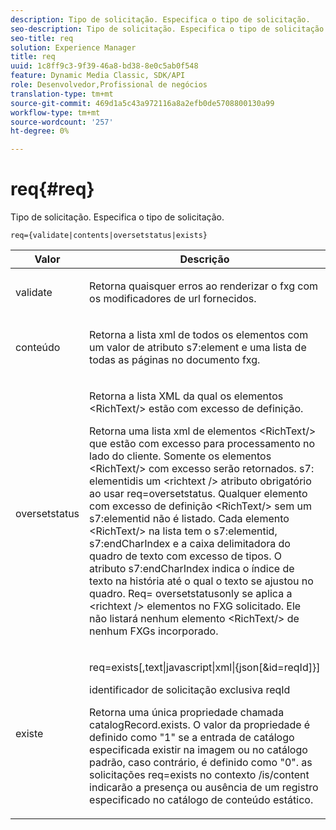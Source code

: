 ```yaml
---
description: Tipo de solicitação. Especifica o tipo de solicitação.
seo-description: Tipo de solicitação. Especifica o tipo de solicitação.
seo-title: req
solution: Experience Manager
title: req
uuid: 1c8ff9c3-9f39-46a8-bd38-8e0c5ab0f548
feature: Dynamic Media Classic, SDK/API
role: Desenvolvedor,Profissional de negócios
translation-type: tm+mt
source-git-commit: 469d1a5c43a972116a8a2efb0de5708800130a99
workflow-type: tm+mt
source-wordcount: '257'
ht-degree: 0%

---
```



# req{#req}

Tipo de solicitação. Especifica o tipo de solicitação.

`req={validate|contents|oversetstatus|exists}`

<table id="table_F39239E5244746DB9F253BB0D5E85D54"> 
 <thead> 
  <tr> 
   <th colname="col1" class="entry"> Valor </th> 
   <th colname="col2" class="entry"> Descrição </th> 
  </tr> 
 </thead>
 <tbody> 
  <tr> 
   <td colname="col1"> <p> <span class="codeph"> validate</span> </p> </td> 
   <td colname="col2"> <p> Retorna quaisquer erros ao renderizar o fxg com os modificadores de url fornecidos. </p> </td> 
  </tr> 
  <tr> 
   <td colname="col1"> <p> <span class="codeph"> conteúdo</span> </p> </td> 
   <td colname="col2"> <p> Retorna a lista xml de todos os elementos com um valor de atributo <span class="codeph"> s7:element</span> e uma lista de todas as páginas no documento fxg. </p> </td> 
  </tr> 
  <tr> 
   <td colname="col1"> <p> <span class="codeph"> oversetstatus</span> </p> </td> 
   <td colname="col2"> <p>Retorna a lista XML da qual os elementos <span class="codeph"> &lt;RichText/&gt;</span> estão com excesso de definição. </p> <p>Retorna uma lista xml de elementos <span class="+ topic/ph pr-d/codeph codeph"> &lt;RichText/&gt;</span> que estão com excesso para processamento no lado do cliente. Somente os elementos <span class="+ topic/ph pr-d/codeph codeph"> &lt;RichText/&gt;</span> com excesso serão retornados. <span class="+ topic/ph pr-d/codeph codeph"> s7:</span> elementidis um  <span class="+ topic/ph pr-d/codeph codeph"> &lt;richtext /&gt;</span> atributo obrigatório ao usar  <span class="+ topic/ph pr-d/codeph codeph"> req=oversetstatus</span>. Qualquer elemento com excesso de definição <span class="+ topic/ph pr-d/codeph codeph"> &lt;RichText/&gt;</span> sem um <span class="+ topic/ph pr-d/codeph codeph"> s7:elementid</span> não é listado. Cada elemento <span class="+ topic/ph pr-d/codeph codeph"> &lt;RichText/&gt;</span> na lista tem o <span class="+ topic/ph pr-d/codeph codeph"> s7:elementid</span>, <span class="+ topic/ph pr-d/codeph codeph"> s7:endCharIndex</span> e a caixa delimitadora do quadro de texto com excesso de tipos. O atributo <span class="+ topic/ph pr-d/codeph codeph"> s7:endCharIndex</span> indica o índice de texto na história até o qual o texto se ajustou no quadro. <span class="+ topic/ph pr-d/codeph codeph"> Req=</span> oversetstatusonly se aplica a  <span class="+ topic/ph pr-d/codeph codeph"> &lt;richtext /&gt;</span> elementos no FXG solicitado. Ele não listará nenhum elemento <span class="+ topic/ph pr-d/codeph codeph"> &lt;RichText/&gt;</span> de nenhum FXGs incorporado. </p> </td> 
  </tr> 
  <tr> 
   <td colname="col1"> <p> <span class="codeph"> existe</span> </p> </td> 
   <td colname="col2"> <p> <span class="codeph"> req=exists[,text|javascript|xml|{json[&amp;id=reqId]}]</span> </p> <p>identificador de solicitação exclusiva reqId </p> <p>Retorna uma única propriedade chamada catalogRecord.exists. O valor da propriedade é definido como "1" se a entrada de catálogo especificada existir na imagem ou no catálogo padrão, caso contrário, é definido como "0". as solicitações req=exists no contexto /is/content indicarão a presença ou ausência de um registro especificado no catálogo de conteúdo estático. </p> </td> 
  </tr> 
 </tbody> 
</table>

